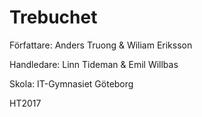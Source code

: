 # Trebuchet

Författare: Anders Truong & Wiliam Eriksson

Handledare: Linn Tideman & Emil Willbas

Skola: IT-Gymnasiet Göteborg

HT2017
